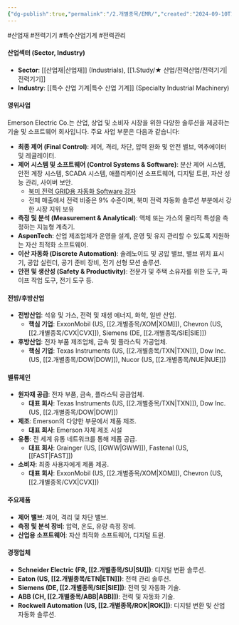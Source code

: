 ```yaml
---
{"dg-publish":true,"permalink":"/2.개별종목/EMR/","created":"2024-09-10T10:36:46.248+09:00","updated":"2025-06-03T20:05:58.911+09:00"}
---
```


#산업재 #전력기기 #특수산업기계 #전력관리

#### 산업섹터 (Sector, Industry)

- **Sector**: [[산업재\|산업재]] (Industrials), [[1.Study/★ 산업/전력산업/전력기기\|전력기기]]
- **Industry**: [[특수 산업 기계\|특수 산업 기계]] (Specialty Industrial Machinery)

#### 영위사업

Emerson Electric Co.는 산업, 상업 및 소비자 시장을 위한 다양한 솔루션을 제공하는 기술 및 소프트웨어 회사입니다. 주요 사업 부문은 다음과 같습니다:

- **최종 제어 (Final Control)**: 제어, 격리, 차단, 압력 완화 및 안전 밸브, 액추에이터 및 레귤레이터.
- **제어 시스템 및 소프트웨어 (Control Systems & Software)**: 분산 제어 시스템, 안전 계장 시스템, SCADA 시스템, 애플리케이션 소프트웨어, 디지털 트윈, 자산 성능 관리, 사이버 보안.
	- [북미 전력 GRID용 자동화 Software 강자](7.1_전력에%20묻는%20네%20개의%20질문들.pdf#page=29&selection=6,0,17,2&color=yellow)
	- 전체 매출에서 전력 비중은 9% 수준이며, 북미 전력 자동화 솔루션 부분에서 강한 시장 지위 보유
- **측정 및 분석 (Measurement & Analytical)**: 액체 또는 가스의 물리적 특성을 측정하는 지능형 계측기.
- **AspenTech**: 산업 제조업체가 운영을 설계, 운영 및 유지 관리할 수 있도록 지원하는 자산 최적화 소프트웨어.
- **이산 자동화 (Discrete Automation)**: 솔레노이드 및 공압 밸브, 밸브 위치 표시기, 공압 실린더, 공기 준비 장비, 전기 선형 모션 솔루션.
- **안전 및 생산성 (Safety & Productivity)**: 전문가 및 주택 소유자를 위한 도구, 파이프 작업 도구, 전기 도구 등.

#### 전방/후방산업

- **전방산업**: 석유 및 가스, 전력 및 재생 에너지, 화학, 일반 산업.
    - **핵심 기업**: ExxonMobil (US, [[2.개별종목/XOM\|XOM]]), Chevron (US, [[2.개별종목/CVX\|CVX]]), Siemens (DE, [[2.개별종목/SIE\|SIE]])
- **후방산업**: 전자 부품 제조업체, 금속 및 플라스틱 가공업체.
    - **핵심 기업**: Texas Instruments (US, [[2.개별종목/TXN\|TXN]]), Dow Inc. (US, [[2.개별종목/DOW\|DOW]]), Nucor (US, [[2.개별종목/NUE\|NUE]])

#### 밸류체인

- **원자재 공급**: 전자 부품, 금속, 플라스틱 공급업체.
    - **대표 회사**: Texas Instruments (US, [[2.개별종목/TXN\|TXN]]), Dow Inc. (US, [[2.개별종목/DOW\|DOW]])
- **제조**: Emerson의 다양한 부문에서 제품 제조.
    - **대표 회사**: Emerson 자체 제조 시설
- **유통**: 전 세계 유통 네트워크를 통해 제품 공급.
    - **대표 회사**: Grainger (US, [[GWW\|GWW]]), Fastenal (US, [[FAST\|FAST]])
- **소비자**: 최종 사용자에게 제품 제공.
    - **대표 회사**: ExxonMobil (US, [[2.개별종목/XOM\|XOM]]), Chevron (US, [[2.개별종목/CVX\|CVX]])

#### 주요제품

- **제어 밸브**: 제어, 격리 및 차단 밸브.
- **측정 및 분석 장비**: 압력, 온도, 유량 측정 장비.
- **산업용 소프트웨어**: 자산 최적화 소프트웨어, 디지털 트윈.


#### 경쟁업체

- **Schneider Electric (FR, [[2.개별종목/SU\|SU]])**: 디지털 변환 솔루션.
- **Eaton (US, [[2.개별종목/ETN\|ETN]])**: 전력 관리 솔루션.
- **Siemens (DE, [[2.개별종목/SIE\|SIE]])**: 전력 및 자동화 기술.
- **ABB (CH, [[2.개별종목/ABB\|ABB]])**: 전력 및 자동화 기술.
- **Rockwell Automation (US, [[2.개별종목/ROK\|ROK]])**: 디지털 변환 및 산업 자동화 솔루션.